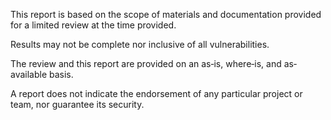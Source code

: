 This report is based on the scope of materials and documentation provided for a limited review at the time provided. 

Results may not be complete nor inclusive of all vulnerabilities. 

The review and this report are provided on an as‐is, where‐is, and as‐available basis.

A report does not indicate the endorsement of any particular project or team, nor guarantee its security.